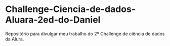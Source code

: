 # Challenge-Ciencia-de-dados-Aluara-2ed-do-Daniel

Repositório para divulgar meu trabalho do 2º Challenge de ciência de dados da Alura.
